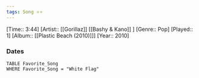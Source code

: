 ```yaml
---
tags: Song ⭐⭐ 
---
```

[Time:: 3:44]
[Artist:: [[Gorillaz]] [[Bashy & Kano]] ]
[Genre:: Pop]
[Played:: 1]
[Album:: [[Plastic Beach (2010)]]]
[Year:: 2010]
### Dates
````dataview
TABLE Favorite_Song
WHERE Favorite_Song = "White Flag"
````